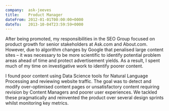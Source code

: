 ```yaml
---
company:  ask-jeeves
title:    Product Manager
dateFrom: 2012-01-01T00:00:00+0000
dateTo:   2013-10-04T23:59:59+0000
---
```

After being promoted, my responsibilities in the SEO Group focused on product growth for senior stakeholders at Ask.com and About.com. However, due to algorithm changes by Google that penalised large content sites – it was necessary to be more scientific to identify potential problem areas ahead of time and protect advertisement yields. As a result, I spent much of my time on investigative work to identify poorer content.

I found poor content using Data Science tools for Natural Language Processing and reviewing website traffic. The goal was to detect and modify over-optimised content pages or unsatisfactory content requiring revision by Content Managers and poorer user experiences. We tackled these pragmatically and reinvented the product over several design sprints whilst monitoring key metrics.

